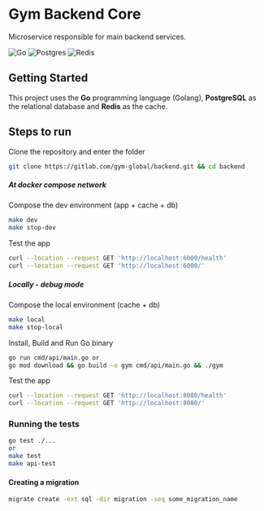 # Gym Backend Core

Microservice responsible for main backend services.

![Go](https://img.shields.io/badge/go-1.18-%2300ADD8.svg?style=for-the-badge&logo=go&logoColor=white)
![Postgres](https://img.shields.io/badge/postgres-14.2-%23316192.svg?style=for-the-badge&logo=postgresql&logoColor=white)
![Redis](https://img.shields.io/badge/redis-6.2-%23DD0031.svg?style=for-the-badge&logo=redis&logoColor=white)

## Getting Started

This project uses the **Go** programming language (Golang), **PostgreSQL** as the relational database and **Redis** as the cache.

## Steps to run

Clone the repository and enter the folder
```bash
git clone https://gitlab.com/gym-global/backend.git && cd backend
```
##### At docker compose network
Compose the dev environment (app + cache + db)
```bash
make dev
make stop-dev
```
Test the app
```bash
curl --location --request GET 'http://localhost:6000/health'
curl --location --request GET 'http://localhost:6000/'
```

##### Locally - debug mode
Compose the local environment (cache + db)
```bash
make local
make stop-local
```
Install, Build and Run Go binary
```bash
go run cmd/api/main.go or
go mod download && go build -o gym cmd/api/main.go && ./gym
```
Test the app
```bash
curl --location --request GET 'http://localhost:8080/health'
curl --location --request GET 'http://localhost:8080/'
```

### Running the tests

```bash
go test ./...
or 
make test
make api-test
```
#### Creating a migration
```bash
migrate create -ext sql -dir migration -seq some_migration_name
```


